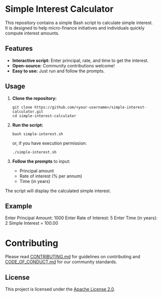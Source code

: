 # Simple Interest Calculator

This repository contains a simple Bash script to calculate simple interest.  
It is designed to help micro-finance initiatives and individuals quickly compute interest amounts.

## Features

- **Interactive script:** Enter principal, rate, and time to get the interest.
- **Open-source:** Community contributions welcome!
- **Easy to use:** Just run and follow the prompts.

## Usage

1. **Clone the repository:**
    ```
    git clone https://github.com/<your-username>/simple-interest-calculator.git
    cd simple-interest-calculator
    ```

2. **Run the script:**
    ```
    bash simple-interest.sh
    ```
    or, if you have execution permission:
    ```
    ./simple-interest.sh
    ```

3. **Follow the prompts** to input:
    - Principal amount
    - Rate of interest (% per annum)
    - Time (in years)

The script will display the calculated simple interest.

## Example
Enter Principal Amount:
1000
Enter Rate of Interest:
5
Enter Time (in years):
2
Simple Interest = 100.00
# Contributing

Please read [CONTRIBUTING.md](./CONTRIBUTING.md) for guidelines on contributing and [CODE_OF_CONDUCT.md](./CODE_OF_CONDUCT.md) for our community standards.

## License

This project is licensed under the [Apache License 2.0](./LICENSE).

